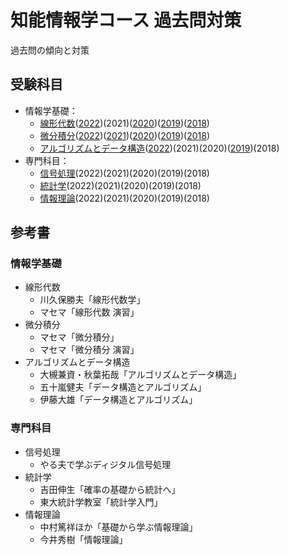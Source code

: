 # 知能情報学コース 過去問対策

過去問の傾向と対策  

## 受験科目
- 情報学基礎：
  + [線形代数](linear-algebra/index.md)([2022](linear_algebra/lin2022))(2021)([2020](linear_algebra/lin2020))([2019](linear_algebra/lin2019))([2018](linear_algebra/lin2018))
  + [微分積分](calculus/index.md)([2022](calculus/cal2022))([2021](calculus/cal2021))([2020](calculus/cal2020))([2019](calculus/cal2019))([2018](calculus/cal2018))
  + [アルゴリズムとデータ構造](algorithm/index.md)([2022](algorithm/algo2022))(2021)(2020)([2019](algorithm/algo2019))(2018)
- 専門科目：
  + [信号処理](signal_processing/index.md)(2022)(2021)(2020)(2019)(2018)
  + [統計学](statistics/index.md)(2022)(2021)(2020)(2019)(2018)
  + [情報理論](information-theory/index.md)(2022)(2021)(2020)(2019)(2018)

## 参考書
### 情報学基礎
- 線形代数
  + 川久保勝夫「線形代数学」
  + マセマ「線形代数 演習」
- 微分積分
  + マセマ「微分積分」
  + マセマ「微分積分 演習」
- アルゴリズムとデータ構造
  + 大槻兼資・秋葉拓哉「アルゴリズムとデータ構造」
  + 五十嵐健夫「データ構造とアルゴリズム」
  + 伊藤大雄「データ構造とアルゴリズム」

### 専門科目
- 信号処理
  + やる夫で学ぶディジタル信号処理
- 統計学
  + 吉田伸生「確率の基礎から統計へ」
  + 東大統計学教室「統計学入門」
- 情報理論
  + 中村篤祥ほか「基礎から学ぶ情報理論」
  + 今井秀樹「情報理論」
